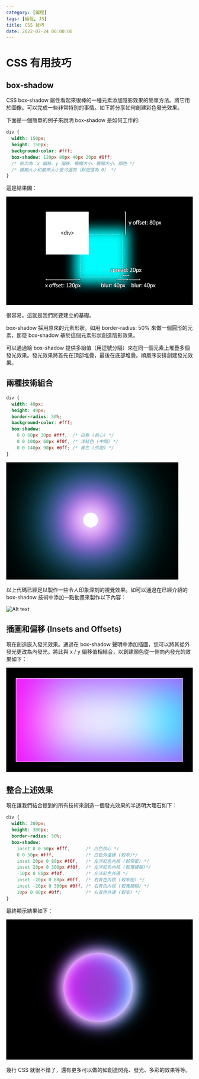 ```yaml
---
category: [編程]
tags: [編程, JS]
title: CSS 技巧
date: 2022-07-24 06:00:00
---
```


<style>
    table {
        width: 100%;
    }
</style>

# CSS 有用技巧

## box-shadow

CSS box-shadow 屬性看起來很棒的一種元素添加陰影效果的簡單方法。將它用於圖像。可以完成一些非常特別的事情。如下將分享如何創建彩色發光效果。

下面是一個簡單的例子來說明 box-shadow 是如何工作的:

```css
div {
  width: 150px;
  height: 150px;
  background-color: #fff;
  box-shadow: 120px 80px 40px 20px #0ff;
  /* 依次為：x 偏移、y 偏移、模糊大小、展開大小、顏色 */
  /* 模糊大小和散佈大小是可選的（默認值為 0） */
}
```

這是結果圖：

![Alt text](../assets/img/misc/box-shadow.png)

很容易。這就是我們將要建立的基礎。

box-shadow 採用原來的元素形狀。如用 border-radius: 50% 來做一個圓形的元素，那麼 box-shadow 基於這個元素形狀創造陰影效果。

可以通過給 box-shadow 提供多組值（用逗號分隔）來在同一個元素上堆疊多個發光效果。發光效果將首先在頂部堆疊，最後在底部堆疊。順層序安排創建發光效果。

## 兩種技術組合

```css
div {
  width: 40px;
  height: 40px;
  border-radius: 50%;
  background-color: #fff;
  box-shadow:
    0 0 60px 30px #fff,  /* 白色 (核心) */
    0 0 100px 60px #f0f, /* 洋紅色 (中間) */
    0 0 140px 90px #0ff; /* 青色 (外面) */
}
```
![Alt text](../assets/img/misc/box-ex-1.png)

以上代碼已經足以製作一些令人印象深刻的視覺效果。如可以通過在已經介紹的 box-shadow 技術中添加一點動畫來製作以下內容：

![Alt text](../assets/img/misc/box-shadow.gif)

## 插圖和偏移 (Insets and Offsets)

現在創造嵌入發光效果。通過在 box-shadow 聲明中添加插圖，您可以將其從外發光更改為內發光。將此與 x / y 偏移值相結合，以創建顏色從一側向內發光的效果如下：

![Alt text](../assets/img/misc/box-ex-2.png)

## 整合上述效果

現在讓我們結合提到的所有技術來創造一個發光效果的半透明大理石如下：

```css
div {
  width: 300px;
  height: 300px;
  border-radius: 50%;
  box-shadow:
    inset 0 0 50px #fff,      /* 白色核心 */
    0 0 50px #fff,            /* 白色外邊緣 (較窄)*/
    inset 20px 0 80px #f0f,   /* 左洋紅色內核 (較窄密) */
    inset 20px 0 300px #f0f,  /* 左洋紅色內核 (較寬模糊)*/
    -10px 0 80px #f0f,        /* 左洋紅色外邊 */
    inset -20px 0 80px #0ff,  /* 右青色內核 (較窄密) */
    inset -20px 0 300px #0ff, /* 右青色內核 (較寬模糊) */
    10px 0 80px #0ff;         /* 右青色外邊 (較窄) */
}
```

最終顯示結果如下：

![Alt text](../assets/img/misc/box-ex-3.png)

幾行 CSS 就很不錯了，還有更多可以做的如創造閃亮、發光、多彩的效果等等。






